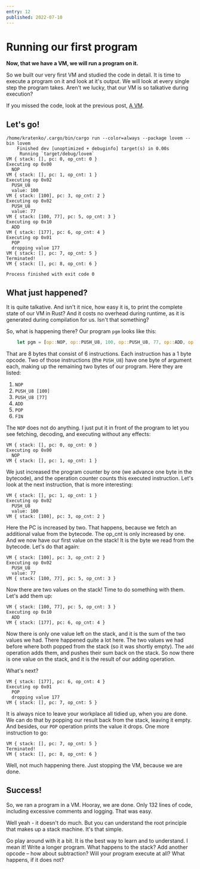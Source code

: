 ```yaml
---
entry: 12
published: 2022-07-10
---
```


# Running our first program

__Now, that we have a VM, we will run a program on it.__

So we built our very first VM and studied the code in detail. It is time to execute a 
program on it and look at it's output. We will look at every single step the program 
takes. Aren't we lucky, that our VM is so talkative during execution?

If you missed the code, look at the previous post, [A VM](a-vm.md).

## Let's go!

~~~
/home/kratenko/.cargo/bin/cargo run --color=always --package lovem --bin lovem
    Finished dev [unoptimized + debuginfo] target(s) in 0.00s
     Running `target/debug/lovem`
VM { stack: [], pc: 0, op_cnt: 0 }
Executing op 0x00
  NOP
VM { stack: [], pc: 1, op_cnt: 1 }
Executing op 0x02
  PUSH_U8
  value: 100
VM { stack: [100], pc: 3, op_cnt: 2 }
Executing op 0x02
  PUSH_U8
  value: 77
VM { stack: [100, 77], pc: 5, op_cnt: 3 }
Executing op 0x10
  ADD
VM { stack: [177], pc: 6, op_cnt: 4 }
Executing op 0x01
  POP
  dropping value 177
VM { stack: [], pc: 7, op_cnt: 5 }
Terminated!
VM { stack: [], pc: 8, op_cnt: 6 }

Process finished with exit code 0
~~~

## What just happened?

It is quite talkative. And isn't it nice, how easy it is, to print the complete state of our VM in Rust?
And it costs no overhead during runtime, as it is generated during compilation for us. Isn't that something?

So, what is happening there? Our program `pgm` looks like this:

~~~rust
    let pgm = [op::NOP, op::PUSH_U8, 100, op::PUSH_U8, 77, op::ADD, op::POP, 0xff];
~~~

That are 8 bytes that consist of 6 instructions. Each instruction has a 1 byte opcode.
Two of those instructions (the `PUSH_U8`) have one byte of argument each, 
making up the remaining two bytes of our program. Here they are listed:

  1. `NOP`
  2. `PUSH_U8 [100]`
  3. `PUSH_U8 [77]`
  4. `ADD`
  5. `POP`
  6. `FIN`

The `NOP` does not do anything. I just put it in front of the program to let you see
fetching, decoding, and executing without any effects:

~~~
VM { stack: [], pc: 0, op_cnt: 0 }
Executing op 0x00
  NOP
VM { stack: [], pc: 1, op_cnt: 1 }
~~~

We just increased the program counter by one (we advance one byte in the bytecode), and the 
operation counter counts this executed instruction. Let's look at the next instruction, that is more
interesting:

~~~
VM { stack: [], pc: 1, op_cnt: 1 }
Executing op 0x02
  PUSH_U8
  value: 100
VM { stack: [100], pc: 3, op_cnt: 2 }
~~~

Here the PC is increased by two. That happens, because we fetch an additional value from the bytecode.
The op_cnt is only increased by one. And we now have our first value on the stack! It is the byte 
we read from the bytecode. Let's do that again:

~~~
VM { stack: [100], pc: 3, op_cnt: 2 }
Executing op 0x02
  PUSH_U8
  value: 77
VM { stack: [100, 77], pc: 5, op_cnt: 3 }
~~~

Now there are two values on the stack! Time to do something with them. Let's add them up:

~~~
VM { stack: [100, 77], pc: 5, op_cnt: 3 }
Executing op 0x10
  ADD
VM { stack: [177], pc: 6, op_cnt: 4 }
~~~

Now there is only one value left on the stack, and it is the sum of the two values we had.
There happened quite a lot here. The two values we had before where both popped from the 
stack (so it was shortly empty). The `add` operation adds them, and pushes their sum back 
on the stack. So now there is one value on the stack, and it is the result of our adding 
operation.

What's next?

~~~
VM { stack: [177], pc: 6, op_cnt: 4 }
Executing op 0x01
  POP
  dropping value 177
VM { stack: [], pc: 7, op_cnt: 5 }
~~~

It is always nice to leave your workplace all tidied up, when you are done. We can do that by 
popping our result back from the stack, leaving it empty. And besides, our `POP` operation 
prints the value it drops. One more instruction to go:

~~~
VM { stack: [], pc: 7, op_cnt: 5 }
Terminated!
VM { stack: [], pc: 8, op_cnt: 6 }
~~~

Well, not much happening there. Just stopping the VM, because we are done.

## Success!
So, we ran a program in a VM. Hooray, we are done. Only 132 lines of code, including excessive 
comments and logging. That was easy.

Well yeah - it doesn't do much. But you can understand the root principle that makes up a 
stack machine. It's that simple. 

Go play around with it a bit. It is the best way to learn and to understand. I mean it!
Write a longer program. What happens to the stack? Add another opcode &ndash; how about subtraction?
Will your program execute at all? What happens, if it does not?
